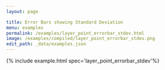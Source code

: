 ```yaml
---
layout: page

title: Error Bars showing Standard Deviation
menu: examples
permalink: /examples/layer_point_errorbar_stdev.html
image: /examples/compiled/layer_point_errorbar_stdev.png
edit_path: _data/examples.json
---
```




{% include example.html spec='layer_point_errorbar_stdev'%}
